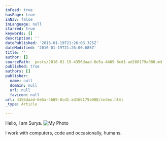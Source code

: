 ```yaml
---
inFeed: true
hasPage: true
inNav: false
inLanguage: null
starred: true
keywords: []
description: ''
datePublished: '2016-01-19T21:26:03.325Z'
dateModified: '2016-01-19T21:26:00.685Z'
title: ''
author: []
sourcePath: _posts/2016-01-19-4356daad-6e5a-4b89-8cd1-ad166179a088.md
published: true
authors: []
publisher:
  name: null
  domain: null
  url: null
  favicon: null
url: 4356daad-6e5a-4b89-8cd1-ad166179a088/index.html
_type: Article

---
```

Hello, I am Surya.
![My Photo](https://the-grid-user-content.s3-us-west-2.amazonaws.com/c3c5761e-f616-4a88-b13b-e3e171f1bdaf.jpg)

I work with computers, code and occasionally, humans.